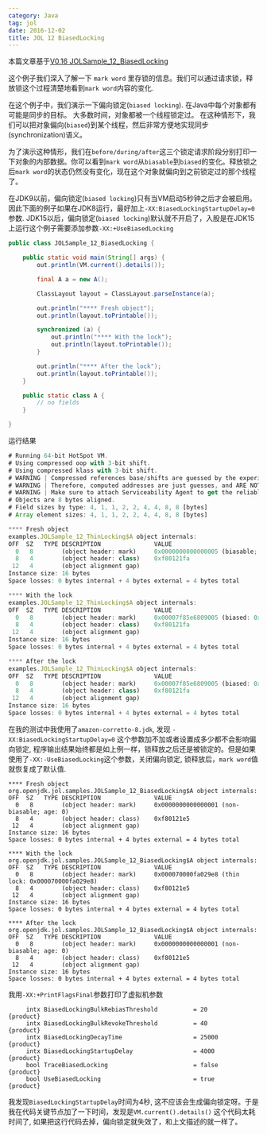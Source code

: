 ```yaml
---
category: Java
tag: jol
date: 2016-12-02
title: JOL 12 BiasedLocking
---
```


本篇文章基于[V0.16 JOLSample_12_BiasedLocking](https://github.com/openjdk/jol/blob/0.16/jol-samples/src/main/java/org/openjdk/jol/samples/JOLSample_12_BiasedLocking.java)

这个例子我们深入了解一下 `mark word` 里存锁的信息。我们可以通过请求锁，释放锁这个过程清楚地看到`mark word`内容的变化.

在这个例子中，我们演示一下偏向锁定(`biased locking`). 在Java中每个对象都有可能是同步的目标。 大多数时间，对象都被一个线程锁定过。
在这种情形下，我们可以把对象偏向(`biased`)到某个线程，然后非常方便地实现同步(synchronization)语义。

为了演示这种情形，我们在`before/during/after`这三个锁定请求阶段分别打印一下对象的内部数据。你可以看到`mark word`从`biasable`到`biased`的变化。释放锁之后`mark word`的状态仍然没有变化，现在这个对象就偏向到之前锁定过的那个线程了。

在JDK9以前，偏向锁定(`biased locking`)只有当VM启动5秒钟之后才会被启用。因此下面的例子如果在JDK8运行，最好加上`-XX:BiasedLockingStartupDelay=0`参数.
JDK15以后，偏向锁定(`biased locking`)默认就不开启了，入股是在JDK15上运行这个例子需要添加参数`-XX:+UseBiasedLocking`

```java
public class JOLSample_12_BiasedLocking {

    public static void main(String[] args) {
        out.println(VM.current().details());

        final A a = new A();

        ClassLayout layout = ClassLayout.parseInstance(a);

        out.println("**** Fresh object");
        out.println(layout.toPrintable());

        synchronized (a) {
            out.println("**** With the lock");
            out.println(layout.toPrintable());
        }

        out.println("**** After the lock");
        out.println(layout.toPrintable());
    }

    public static class A {
        // no fields
    }

}
```

运行结果
```js
# Running 64-bit HotSpot VM.
# Using compressed oop with 3-bit shift.
# Using compressed klass with 3-bit shift.
# WARNING | Compressed references base/shifts are guessed by the experiment!
# WARNING | Therefore, computed addresses are just guesses, and ARE NOT RELIABLE.
# WARNING | Make sure to attach Serviceability Agent to get the reliable addresses.
# Objects are 8 bytes aligned.
# Field sizes by type: 4, 1, 1, 2, 2, 4, 4, 8, 8 [bytes]
# Array element sizes: 4, 1, 1, 2, 2, 4, 4, 8, 8 [bytes]

**** Fresh object
examples.JOLSample_12_ThinLocking$A object internals:
OFF  SZ   TYPE DESCRIPTION               VALUE
  0   8        (object header: mark)     0x0000000000000005 (biasable; age: 0)
  8   4        (object header: class)    0xf80121fa
 12   4        (object alignment gap)    
Instance size: 16 bytes
Space losses: 0 bytes internal + 4 bytes external = 4 bytes total

**** With the lock
examples.JOLSample_12_ThinLocking$A object internals:
OFF  SZ   TYPE DESCRIPTION               VALUE
  0   8        (object header: mark)     0x00007f85e6809005 (biased: 0x0000001fe179a024; epoch: 0; age: 0)
  8   4        (object header: class)    0xf80121fa
 12   4        (object alignment gap)    
Instance size: 16 bytes
Space losses: 0 bytes internal + 4 bytes external = 4 bytes total

**** After the lock
examples.JOLSample_12_ThinLocking$A object internals:
OFF  SZ   TYPE DESCRIPTION               VALUE
  0   8        (object header: mark)     0x00007f85e6809005 (biased: 0x0000001fe179a024; epoch: 0; age: 0)
  8   4        (object header: class)    0xf80121fa
 12   4        (object alignment gap)    
Instance size: 16 bytes
Space losses: 0 bytes internal + 4 bytes external = 4 bytes total
```

在我的测试中我使用了`amazon-corretto-8.jdk`, 发现 `-XX:BiasedLockingStartupDelay=0` 这个参数加不加或者设置成多少都不会影响偏向锁定, 程序输出结果始终都是如上例一样，锁释放之后还是被锁定的。但是如果使用了`-XX:-UseBiasedLocking`这个参数，关闭偏向锁定, 锁释放后，`mark word`值就恢复成了默认值.


```
**** Fresh object
org.openjdk.jol.samples.JOLSample_12_BiasedLocking$A object internals:
OFF  SZ   TYPE DESCRIPTION               VALUE
  0   8        (object header: mark)     0x0000000000000001 (non-biasable; age: 0)
  8   4        (object header: class)    0xf80121e5
 12   4        (object alignment gap)    
Instance size: 16 bytes
Space losses: 0 bytes internal + 4 bytes external = 4 bytes total

**** With the lock
org.openjdk.jol.samples.JOLSample_12_BiasedLocking$A object internals:
OFF  SZ   TYPE DESCRIPTION               VALUE
  0   8        (object header: mark)     0x000070000fa029e8 (thin lock: 0x000070000fa029e8)
  8   4        (object header: class)    0xf80121e5
 12   4        (object alignment gap)    
Instance size: 16 bytes
Space losses: 0 bytes internal + 4 bytes external = 4 bytes total

**** After the lock
org.openjdk.jol.samples.JOLSample_12_BiasedLocking$A object internals:
OFF  SZ   TYPE DESCRIPTION               VALUE
  0   8        (object header: mark)     0x0000000000000001 (non-biasable; age: 0)
  8   4        (object header: class)    0xf80121e5
 12   4        (object alignment gap)    
Instance size: 16 bytes
Space losses: 0 bytes internal + 4 bytes external = 4 bytes total
```

我用`-XX:+PrintFlagsFinal`参数打印了虚拟机参数
```
     intx BiasedLockingBulkRebiasThreshold          = 20                                  {product}
     intx BiasedLockingBulkRevokeThreshold          = 40                                  {product}
     intx BiasedLockingDecayTime                    = 25000                               {product}
     intx BiasedLockingStartupDelay                 = 4000                                {product}
     bool TraceBiasedLocking                        = false                               {product}
     bool UseBiasedLocking                          = true                                {product}
```

我发现`BiasedLockingStartupDelay`时间为4秒, 这不应该会生成偏向锁定呀。于是我在代码关键节点加了一下时间，发现是`VM.current().details()` 这个代码太耗时间了, 如果把这行代码去掉，偏向锁定就失效了，和上文描述的就一样了。

